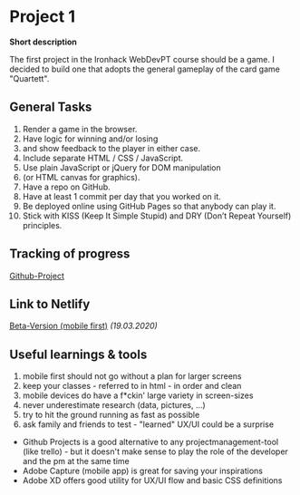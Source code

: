 # Project 1

**Short description**

The first project in the Ironhack WebDevPT course should be a game. I decided to build one that adopts the general gameplay of the card game "Quartett". 

## General Tasks

1. Render a game in the browser.
2. Have logic for winning and/or losing
3. and show feedback to the player in either case.
4. Include separate HTML / CSS / JavaScript.
5. Use plain JavaScript or jQuery for DOM manipulation
6. (or HTML canvas for graphics).
7. Have a repo on GitHub.
8. Have at least 1 commit per day that you worked on it.
9. Be deployed online using GitHub Pages so that anybody can play it.
10. Stick with KISS (Keep It Simple Stupid) and DRY (Don’t Repeat Yourself) principles.

## Tracking of progress
[Github-Project](https://github.com/pgmdf/project1-game/projects/1)


## Link to Netlify
[Beta-Version (mobile first)](https://pgmdf.netlify.com/) _(19.03.2020)_

## Useful learnings & tools
1. mobile first should not go without a plan for larger screens
2. keep your classes - referred to in html - in order and clean
3. mobile devices do have a f*ckin' large variety in screen-sizes
4. never underestimate research (data, pictures, …)
5. try to hit the ground running as fast as possible
6. ask family and friends to test - "learned" UX/UI could be a surprise 

- Github Projects is a good alternative to any projectmanagement-tool (like trello) - but it doesn't make sense to play the role of the developer and the pm at the same time
- Adobe Capture (mobile app) is great for saving your inspirations
- Adobe XD offers good utility for UX/UI flow and basic CSS definitions
